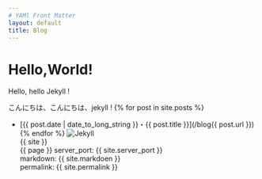 ```yaml
---
# YAMl Front Matter
layout: default
title: Blog
---
```

# Hello,World!
Hello, hello Jekyll !

こんにちは、こんにちは、jekyll !
{% for post in site.posts %}
- [{{ post.date | date_to_long_string }}・{{ post.title }}](/blog{{ post.url }})
{% endfor %}
![Jekyll](/blog/common/images/jekyll.png)  
{{ site }}  
{{ page }}
server_port: {{ site.server_port }}  
markdown: {{ site.markdoen }}  
permalink: {{ site.permalink }}
